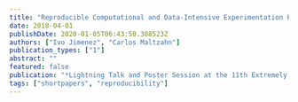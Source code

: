 ```yaml
---
title: "Reproducible Computational and Data-Intensive Experimentation Pipelines with Popper"
date: 2018-04-01
publishDate: 2020-01-05T06:43:50.388523Z
authors: ["Ivo Jimenez", "Carlos Maltzahn"]
publication_types: ["1"]
abstract: ""
featured: false
publication: "*Lightning Talk and Poster Session at the 11th Extremely Large Databases Conference (XLDB)*"
tags: ["shortpapers", "reproducibility"]
---
```


